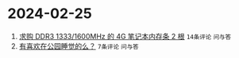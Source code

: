 # 2024-02-25

1. [求购 DDR3 1333/1600MHz 的 4G 笔记本内存条 2 根](https://www.v2ex.com/t/1018213) `14条评论` `问与答`
1. [有喜欢在公园睡觉的么？](https://www.v2ex.com/t/1018219) `7条评论` `问与答`
